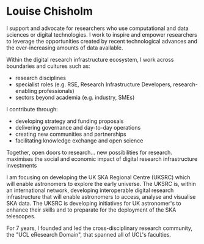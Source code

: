 # Louise Chisholm
I support and advocate for researchers who use computational and data sciences or digital technologies. I work to inspire and empower researchers to leverage the opportunities created by recent technological advances and the ever-increasing amounts of data available.

Within the digital research infrastructure ecosystem, I work across boundaries and cultures such as:
* research disciplines
* specialist roles (e.g. RSE, Research Infrastructure Developers, research-enabling professionals)
* sectors beyond academia (e.g. industry, SMEs)

 I contribute through: 
 * developing strategy and funding proposals 
 * delivering governance and day-to-day operations
 * creating new communities and partnerships
 * facilitating knowledge exchange and open science
 
Together, open doors to research... new possibilities for research. 
maximises the social and economic impact of digital research infrastructure investments 



I am focusing on developing the UK SKA Regional Centre (UKSRC) which will enable astronomers to explore the early universe. The UKSRC is, within an international network, developing interoperable digital research infrastructure that will enable astronomers to access, analyse and visualise SKA data. The UKSRC is developing initiatives for UK astronomer's to enhance their skills and to preparate for the deployment of the SKA telescopes.

For 7 years, I founded and led the cross-disciplinary research community, the "UCL eResearch Domain", that spanned all of UCL's faculties.   
 
